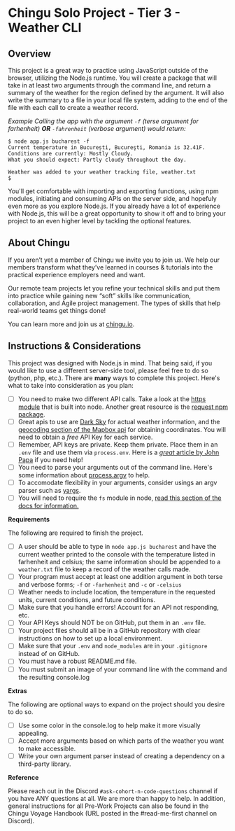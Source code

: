 # Chingu Solo Project - Tier 3 - Weather CLI

## Overview

This project is a great way to practice using JavaScript outside of the browser, utilizing the Node.js runtime.
You will create a package that will take in at least two arguments through the command line, and return a summary of the weather
for the region defined by the argument. It will also write the summary to a file in your
local file system, adding to the end of the file with each call to create a weather record.

*Example*
*Calling the app with the argument `-f` (terse argument for farhenheit) **OR** `-fahrenheit` (verbose argument) would return:*
```
$ node app.js bucharest -f
Current temperature in București, Bucureşti, Romania is 32.41F.
Conditions are currently: Mostly Cloudy.
What you should expect: Partly cloudy throughout the day.

Weather was added to your weather tracking file, weather.txt
$
```

You'll get comfortable with importing and exporting functions, using npm modules, initiating and consuming APIs on
the server side, and hopefuly even more as you explore Node.js. If you already have a lot of experience with Node.js, this will be a great opportunity to show it off and to bring your project to an even higher level by tackling the optional features.

## About Chingu

If you aren’t yet a member of Chingu we invite you to join us. We help our 
members transform what they’ve learned in courses & tutorials into the 
practical experience employers need and want.

Our remote team projects let you refine your technical skills and put them 
into practice while gaining new “soft” skills like communication, 
collaboration, and Agile project management. The types of skills that 
help real-world teams get things done!

You can learn more and join us at [chingu.io](https://chingu.io).

## Instructions & Considerations

This project was designed with Node.js in mind. That being said, if you would like to use a different server-side tool,
please feel free to do so (python, php, etc.). There are **many** ways to complete this project. Here's what to take into
consideration as you plan:

- [ ] You need to make two different API calls. Take a look at the [https module](https://nodejs.org/dist/latest-v12.x/docs/api/https.html) that is built into node. Another great resource is the [request npm package](https://www.npmjs.com/package/request).
- [ ] Great apis to use are [Dark Sky](https://darksky.net/dev) for actual weather information, and the [geocoding section of
the Mapbox api](https://docs.mapbox.com/api/search/#forward-geocoding) for obtaining coordinates. You will need to obtain a *free* API Key for each service.
- [ ] Remember, API keys are private. Keep them private. Place them in an `.env` file and use them via `process.env`. Here is a 
[*great* article by John Papa](https://medium.com/the-node-js-collection/making-your-node-js-work-everywhere-with-environment-variables-2da8cdf6e786) if you need help!
- [ ] You need to parse your arguments out of the command line. Here's some information about [process.argv](https://nodejs.org/docs/latest/api/process.html#process_process_argv) to help.
- [ ] To accomodate flexibility in your arguments, consider usings an argv parser such as [yargs](https://www.npmjs.com/package/yargs).
- [ ] You will need to require the `fs` module in node, [read this section of the docs for information.](https://nodejs.org/api/fs.html#fs_file_system)

**Requirements**

The following are required to finish the project.

- [ ] A user should be able to type in `node app.js bucharest` and have the current weather printed to the console with the temperature listed in farhenheit and celsius; the same information should be appended to a `weather.txt` file to keep a record of the weather calls made.
- [ ] Your program must accept at least one addition argument in both terse and verbose forms; `-f` or `-farhenheit` and `-c` or `-celsius`
- [ ] Weather needs to include location, the temperature in the requested units, current conditions, and future conditions.
- [ ] Make sure that you handle errors! Account for an API not responding, etc.
- [ ] Your API Keys should NOT be on GitHub, put them in an `.env` file. 
- [ ] Your project files should all be in a GitHub repository with clear instructions on how to set up a local environment.
- [ ] Make sure that your `.env` and `node_modules` are in your `.gitignore` instead of on GitHub.
- [ ] You must have a robust README.md file. 
- [ ] You must submit an image of your command line with the command and the resulting console.log

**Extras**

The following are optional ways to expand on the project should you desire to do so.

- [ ] Use some color in the console.log to help make it more visually appealing.
- [ ] Accept more arguments based on which parts of the weather you want to make accessible.
- [ ] Write your own argument parser instead of creating a dependency on a third-party library. 

**Reference**

Please reach out in the Discord `#ask-cohort-n-code-questions` channel if you have ANY questions at all. We are more than happy to help. In addition,
general instructions for all Pre-Work Projects can also be found in the Chingu Voyage Handbook 
(URL posted in the #read-me-first channel on Discord).
